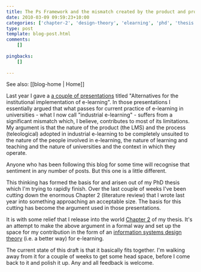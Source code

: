 ```yaml
---
title: The Ps Framework and the mismatch created by the product and process of industrial e-learning
date: 2010-03-09 09:59:23+10:00
categories: ['chapter-2', 'design-theory', 'elearning', 'phd', 'thesis', 'webfuse']
type: post
template: blog-post.html
comments:
    []
    
pingbacks:
    []
    
---
```


See also: [[blog-home | Home]]

Last year I gave a [a couple of presentations](/blog2/2009/10/05/lectures-and-the-lms-alternatives-and-experiments/) titled "Alternatives for the institutional implementation of e-learning". In those presentations I essentially argued that what passes for current practice of e-learning in universities - what I now call "industrial e-learning" - suffers from a significant mismatch which, I believe, contributes to most of its limitations. My argument is that the nature of the product (the LMS) and the process (teleological) adopted in industrial e-learning to be completely unsuited to the nature of the people involved in e-learning, the nature of learning and teaching and the nature of universities and the context in which they operate.

Anyone who has been following this blog for some time will recognise that sentiment in any number of posts. But this one is a little different.

This thinking has formed the basis for and arisen out of my PhD thesis which I'm trying to rapidly finish. Over the last couple of weeks I've been cutting down the enormous Chapter 2 (literature review) that I wrote last year into something approaching an acceptable size. The basis for this cutting has become the argument used in those presentations.

It is with some relief that I release into the world [Chapter 2](http://davidtjones.files.wordpress.com/2010/03/chapter_2_version1a.pdf) of my thesis. It's an attempt to make the above argument in a formal way and set up the space for my contribution in the form of an [information systems design theory](http://dl.acs.org.au/index.php/ajis/article/view/439) (i.e. a better way) for e-learning.

The current state of this draft is that it basically fits together. I'm walking away from it for a couple of weeks to get some head space, before I come back to it and polish it up. Any and all feedback is welcome.